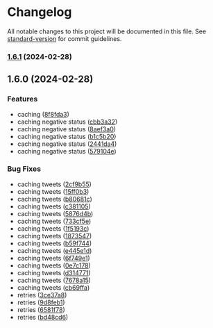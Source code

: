 # Changelog

All notable changes to this project will be documented in this file. See [standard-version](https://github.com/conventional-changelog/standard-version) for commit guidelines.

### [1.6.1](https://github.com/kristobalus/nitter-proxy/compare/v1.6.0...v1.6.1) (2024-02-28)

## 1.6.0 (2024-02-28)


### Features

* caching ([8f8fda3](https://github.com/kristobalus/nitter-proxy/commit/8f8fda3e7f78f5a6dc74f3e2426d0a0885a2b3b0))
* caching negative status ([cbb3a32](https://github.com/kristobalus/nitter-proxy/commit/cbb3a327baee4ec87daef730635a921c855a400a))
* caching negative status ([8aef3a0](https://github.com/kristobalus/nitter-proxy/commit/8aef3a049f988fdaf76c8cdc8da2e47dbe7b9945))
* caching negative status ([b1c5b20](https://github.com/kristobalus/nitter-proxy/commit/b1c5b209734d20741cae9298676b60d55cf5f7a0))
* caching negative status ([2441da4](https://github.com/kristobalus/nitter-proxy/commit/2441da4df1a82dc5e88ec6a93eeb6bc2840ac9c9))
* caching negative status ([579104e](https://github.com/kristobalus/nitter-proxy/commit/579104e3fafdcc840cc3477d823eb4b9edc2f1c3))


### Bug Fixes

* caching tweets ([2cf9b55](https://github.com/kristobalus/nitter-proxy/commit/2cf9b55d2a7b0649ce70c6ec78a3a60cd6e11a14))
* caching tweets ([15ff0b3](https://github.com/kristobalus/nitter-proxy/commit/15ff0b3ffbce3ef3478f77d7eb84901e2c483340))
* caching tweets ([b80681c](https://github.com/kristobalus/nitter-proxy/commit/b80681cebd21011ecdc8ad986366847204c68ee6))
* caching tweets ([c381105](https://github.com/kristobalus/nitter-proxy/commit/c38110555edea66c65ab1ab36d909c991b3bfd20))
* caching tweets ([5876d4b](https://github.com/kristobalus/nitter-proxy/commit/5876d4b98604046506a966d36b795b2a60d733a9))
* caching tweets ([733cf5e](https://github.com/kristobalus/nitter-proxy/commit/733cf5e5ae55552396c5ae15477af8addfe9c0f7))
* caching tweets ([1f5193c](https://github.com/kristobalus/nitter-proxy/commit/1f5193cdef6a02ea578e23e4d959a9b0b41d7973))
* caching tweets ([1873547](https://github.com/kristobalus/nitter-proxy/commit/18735472ba883e13fd5b953745ecaef19cd1bf10))
* caching tweets ([b59f744](https://github.com/kristobalus/nitter-proxy/commit/b59f7441bdadac1545971aad4c966df03ac86c0b))
* caching tweets ([e445e1d](https://github.com/kristobalus/nitter-proxy/commit/e445e1d0415607b414ddeae4446b5d84ad2327c4))
* caching tweets ([6f749e1](https://github.com/kristobalus/nitter-proxy/commit/6f749e19f969eb3b5fc7d83295c52f859e1a0b52))
* caching tweets ([0e7c178](https://github.com/kristobalus/nitter-proxy/commit/0e7c17834a62184932d6439b68a1db54ca49be75))
* caching tweets ([d314771](https://github.com/kristobalus/nitter-proxy/commit/d3147717f108f0f538d3af5bb70c741d4752c1dd))
* caching tweets ([7678a15](https://github.com/kristobalus/nitter-proxy/commit/7678a156cf2fd1a5b4561f529ccb2b23d95e9896))
* caching tweets ([cb69ffa](https://github.com/kristobalus/nitter-proxy/commit/cb69ffa8a23d5aa42ce9f463eab2349bcb4a901e))
* retries ([3ce37a8](https://github.com/kristobalus/nitter-proxy/commit/3ce37a83d2864117a0feccb23fcafcb60d0bbcec))
* retries ([9d8feb1](https://github.com/kristobalus/nitter-proxy/commit/9d8feb16bc8245a93b96dd2ab506888cd6f6b5e9))
* retries ([6581f78](https://github.com/kristobalus/nitter-proxy/commit/6581f78d2ee2e14f04854307b224371ce946837f))
* retries ([bd48cd6](https://github.com/kristobalus/nitter-proxy/commit/bd48cd64ad1a85ca7bf96e0ec478e7f1257cbf86))
